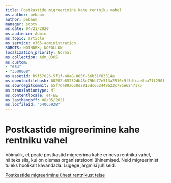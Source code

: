 ```yaml
---
title: Postkastide migreerimine kahe rentniku vahel
ms.author: pebaum
author: pebaum
manager: scotv
ms.date: 04/21/2020
ms.audience: Admin
ms.topic: article
ms.service: o365-administration
ROBOTS: NOINDEX, NOFOLLOW
localization_priority: Normal
ms.collection: Adm_O365
ms.custom:
- "684"
- "3500008"
ms.assetid: b9f57026-5f1f-48a8-805f-56b31f83314e
ms.openlocfilehash: 00282b85232db48e79bb77e513a2510c9f3dfcaefba71f290ff9fbfe98b98673
ms.sourcegitcommit: b5f7da89a650d2915dc652449623c78be6247175
ms.translationtype: MT
ms.contentlocale: et-EE
ms.lasthandoff: 08/05/2021
ms.locfileid: "54065928"
---
```

# <a name="migrate-mailboxes-between-two-different-tenants"></a>Postkastide migreerimine kahe rentniku vahel

Võimalik, et peate postkastid migreerima kahe erineva rentniku vahel, näiteks siis, kui on olemas organisatsiooni ühinemised. Neid migreerimist tuleks hoolikalt kavandada. Lugege järgmisi juhiseid.
  
[Postkastide migreerimine ühest rentnikust teise](https://docs.microsoft.com/Exchange/mailbox-migration/migrate-mailboxes-across-tenants)
  